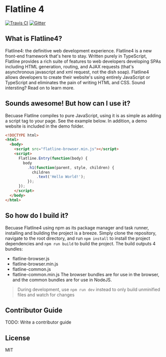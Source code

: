 # Flatline 4
[![Travis CI](https://img.shields.io/travis/Flatline4/Flatline4.svg?style=flat-square)](https://travis-ci.org/Flatline4/Flatline4)
[![Gitter](https://img.shields.io/badge/chat-Gitter-ff69b4.svg?style=flat-square)](https://gitter.im/Flatline4/Lobby)

## What is Flatline4?
Flatline4: the definitive web development experience. Flatline4 is a new front-end framework that's here to stay. Written purely in TypeScript, Flatline provides
a rich suite of features to web developers developing SPAs including HTML generation, routing, and AJAX requests (that's asynchronous javascript and xml request, not the dish soap).
Flatline4 allows developers to create their website's using entirely JavaScript or TypeScript and eliminates the pain of writing HTML and CSS. Sound intersting? Read on to learn more.

## Sounds awesome! But how can I use it?
Becuase Flatline compiles to pure JavaScript, using it is as simple as adding a script tag to your page. See the example below. In addition, a demo website is included in the demo folder.
```html
<!DOCTYPE html>
<html>
  <body>
    <script src="flatline-browser.min.js"></script>
    <script>
      Flatline.Entry(function(body) {
        body
          .h1(function(parent, style, children) {
            children
              .text('Hello World!');
          });
      });
    </script>
  </body>
</html>
```
  
## So how do I build it?
Becuase Flatline4 using npm as its package manager and task runner, installing and building the project is a breeze. Simply clone the repository, navigate to the root directory,
and run `npm install` to install the project dependencies and `npm run build` to build the project. The build outputs 4 bundles:
* flatline-browser.js
* flatline-browser.min.js
* flatline-common.js
* flatline-common.min.js
The browser bundles are for use in the browser, and the common bundles are for use in NodeJS.

> During development, use `npm run dev` instead to only build unminified files and watch for changes

## Contributor Guide
TODO: Write a contributor guide

## License
MIT